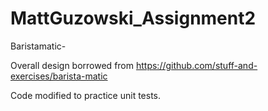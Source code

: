 # MattGuzowski_Assignment2
Baristamatic-

Overall design borrowed from https://github.com/stuff-and-exercises/barista-matic

Code modified to practice unit tests. 


